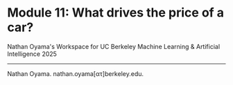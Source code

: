 # Module 11: What drives the price of a car?

Nathan Oyama's Workspace for UC Berkeley Machine Learning &amp; Artificial Intelligence 2025




---

Nathan Oyama. nathan.oyama[&alpha;&tau;]berkeley.edu.

